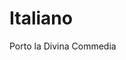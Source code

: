 # Italiano

Porto la Divina Commedia 


<!--stackedit_data:
eyJoaXN0b3J5IjpbLTEyODM3OTgyODUsMTQ1NzkyMTA4NV19
-->